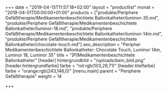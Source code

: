 +++
date = "2019-04-13T11:57:18+02:00"
layout = "productlist"
monat = "2019-04-01T00:00:00+01:00"
products = ["produkte/Periphere Gefäßtherapie/Medikamentenbeschichtete Ballonkatheter/luminor-35.md", "produkte/Periphere Gefäßtherapie/Medikamentenbeschichtete Ballonkatheter/luminor-18.md", "produkte/Periphere Gefäßtherapie/Medikamentenbeschichtete Ballonkatheter/luminor-14m.md", "produkte/Periphere Gefäßtherapie/Medikamentenbeschichtete Ballonkatheter/chocolate-touch.md"]
seo_description = "Peripher Medikamentenbeschichtete Ballonkatheter: Chocolate Touch, Luminor 14m, Luminor 18, Luminor 35"
title = "[P]Medikamentenbeschichtete Ballonkatheter"
[header]
hintergrundbild = "/uploads/bein_bild.png"
[header.hintergrundfarbe]
farbe = "rot:rgb(103,29,71)"
[header.titelfarbe]
farbe = "orange:rgb(243,146,0)"
[menu.main]
parent = "Periphere Gefäßtherapie"
weight = 14

+++
